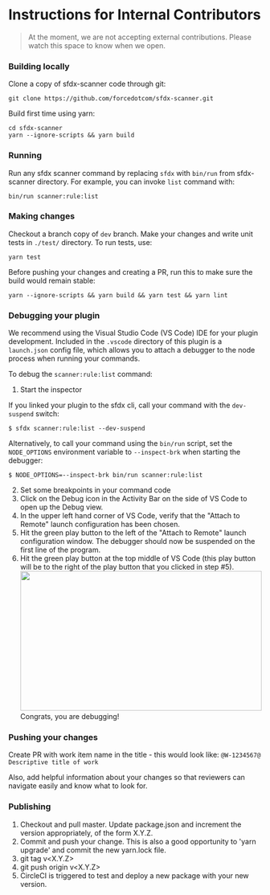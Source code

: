 # Instructions for Internal Contributors
> At the moment, we are not accepting external contributions. Please watch this space to know when we open.

### Building locally
Clone a copy of sfdx-scanner code through git:
```
git clone https://github.com/forcedotcom/sfdx-scanner.git
```

Build first time using yarn:
```
cd sfdx-scanner
yarn --ignore-scripts && yarn build
```

### Running
Run any sfdx scanner command by replacing `sfdx` with `bin/run` from sfdx-scanner directory. For example, you can invoke `list` command with:
```
bin/run scanner:rule:list
```

### Making changes
Checkout a branch copy of `dev` branch. Make your changes and write unit tests in `./test/` directory.
To run tests, use:
```
yarn test
```

Before pushing your changes and creating a PR, run this to make sure the build would remain stable:

```
yarn --ignore-scripts && yarn build && yarn test && yarn lint
```

### Debugging your plugin
We recommend using the Visual Studio Code (VS Code) IDE for your plugin development. Included in the `.vscode` directory of this plugin is a `launch.json` config file, which allows you to attach a debugger to the node process when running your commands.

To debug the `scanner:rule:list` command: 
1. Start the inspector
  
If you linked your plugin to the sfdx cli, call your command with the `dev-suspend` switch: 
```sh-session
$ sfdx scanner:rule:list --dev-suspend
```
  
Alternatively, to call your command using the `bin/run` script, set the `NODE_OPTIONS` environment variable to `--inspect-brk` when starting the debugger:
```sh-session
$ NODE_OPTIONS=--inspect-brk bin/run scanner:rule:list
```

2. Set some breakpoints in your command code
3. Click on the Debug icon in the Activity Bar on the side of VS Code to open up the Debug view.
4. In the upper left hand corner of VS Code, verify that the "Attach to Remote" launch configuration has been chosen.
5. Hit the green play button to the left of the "Attach to Remote" launch configuration window. The debugger should now be suspended on the first line of the program. 
6. Hit the green play button at the top middle of VS Code (this play button will be to the right of the play button that you clicked in step #5).
<br><img src=".images/vscodeScreenshot.png" width="480" height="278"><br>
Congrats, you are debugging!

### Pushing your changes
Create PR with work item name in the title - this would look like:
`@W-1234567@ Descriptive title of work`

Also, add helpful information about your changes so that reviewers can navigate easily and know what to look for.

### Publishing
1. Checkout and pull master. Update package.json and increment the version appropriately, of the form X.Y.Z.
2. Commit and push your change.  This is also a good opportunity to 'yarn upgrade' and commit the new yarn.lock file.
3. git tag v<X.Y.Z>
4. git push origin v<X.Y.Z>
5. CircleCI is triggered to test and deploy a new package with your new version.
